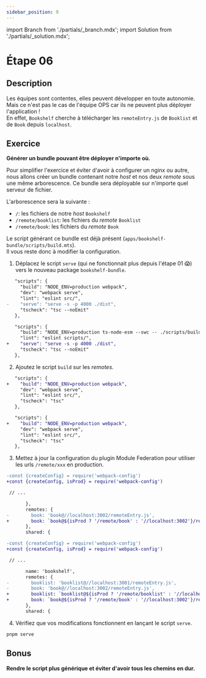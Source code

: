 ```yaml
---
sidebar_position: 9
---
```


import Branch from './partials/\_branch.mdx';
import Solution from './partials/\_solution.mdx';

# Étape 06

<Branch step="06" />

## Description

Les équipes sont contentes, elles peuvent développer en toute autonomie.  
Mais ce n'est pas le cas de l'équipe OPS car ils ne peuvent plus déployer l'application !  
En effet, `Bookshelf` cherche à télécharger les `remoteEntry.js` de `Booklist` et de `Book` depuis `localhost`.

## Exercice

**Générer un bundle pouvant être déployer n'importe où.**

Pour simplifier l'exercice et éviter d'avoir à configurer un nginx ou autre, nous allons créer un bundle contenant notre _host_ et nos deux _remote_ sous une même arborescence.
Ce bundle sera déployable sur n'importe quel serveur de fichier.

L'arborescence sera la suivante :

- `/`: les fichiers de notre _host_ `Bookshelf`
- `/remote/booklist`: les fichiers du _remote_ `Booklist`
- `/remote/book`: les fichiers du _remote_ `Book`

Le script générant ce bundle est déjà présent (`apps/bookshelf-bundle/scripts/build.mts`).  
Il vous reste donc à modifier la configuration.

1. Déplacez le script `serve` (qui ne fonctionnait plus depuis l'étape 01 😱) vers le nouveau package `bookshelf-bundle`.

```diff title="apps/bookshelf/package.json"
   "scripts": {
     "build": "NODE_ENV=production webpack",
     "dev": "webpack serve",
     "lint": "eslint src/",
-    "serve": "serve -s -p 4000 ./dist",
     "tscheck": "tsc --noEmit"
   },
```

```diff title="apps/bookshelf-bundle/package.json"
   "scripts": {
     "build": "NODE_ENV=production ts-node-esm --swc -- ./scripts/build.mts",
     "lint": "eslint scripts/",
+    "serve": "serve -s -p 4000 ./dist",
     "tscheck": "tsc --noEmit"
   },
```

2. Ajoutez le script `build` sur les _remotes_.

```diff title="apps/book/package.json"
   "scripts": {
+    "build": "NODE_ENV=production webpack",
     "dev": "webpack serve",
     "lint": "eslint src/",
     "tscheck": "tsc"
   },
```

```diff title="apps/booklist/package.json"
   "scripts": {
+    "build": "NODE_ENV=production webpack",
     "dev": "webpack serve",
     "lint": "eslint src/",
     "tscheck": "tsc"
   },
```

3. Mettez à jour la configuration du plugin Module Federation pour utiliser les urls `/remote/xxx` en production.

```diff title="apps/booklist/webpack.config.js"
-const {createConfig} = require('webpack-config')
+const {createConfig, isProd} = require('webpack-config')

 // ...

       },
       remotes: {
-        book: 'book@//localhost:3002/remoteEntry.js',
+        book: `book@${isProd ? '/remote/book' : '//localhost:3002'}/remoteEntry.js`,
       },
       shared: {
```

```diff title="apps/bookshelf/webpack.config.js"
-const {createConfig} = require('webpack-config')
+const {createConfig, isProd} = require('webpack-config')

 // ...

       name: 'bookshelf',
       remotes: {
-        booklist: 'booklist@//localhost:3001/remoteEntry.js',
-        book: 'book@//localhost:3002/remoteEntry.js',
+        booklist: `booklist@${isProd ? '/remote/booklist' : '//localhost:3001'}/remoteEntry.js`,
+        book: `book@${isProd ? '/remote/book' : '//localhost:3002'}/remoteEntry.js`,
       },
       shared: {
```

4. Vérifiez que vos modifications fonctionnent en lançant le script `serve`.

```bash
pnpm serve
```

## Bonus

**Rendre le script plus générique et éviter d'avoir tous les chemins en dur.**

<Solution step="06" />
